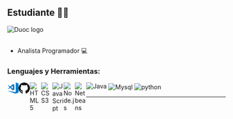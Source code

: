 ## Estudiante 👨‍💻
[<img align="left" alt="Duoc logo" width="150px" src="https://upload.wikimedia.org/wikipedia/commons/thumb/a/aa/Logo_DuocUC.svg/1280px-Logo_DuocUC.svg.png"/>](https://www.duoc.cl/admision/?gclid=CjwKCAjwm7mEBhBsEiwA_of-TIM0oLUbYSF7RnkguchpOZk9c-jS_eten_aXs3_noKRpQrdye_z4SRoC654QAvD_BwE)
<br/>
<br/>
- Analista Programador 💻

### Lenguajes y Herramientas:

<img align="left" alt="Visual Studio Code" width="26px" src="https://raw.githubusercontent.com/github/explore/80688e429a7d4ef2fca1e82350fe8e3517d3494d/topics/visual-studio-code/visual-studio-code.png" />
<img align="left" alt="GitHub" width="26px" src="https://raw.githubusercontent.com/github/explore/78df643247d429f6cc873026c0622819ad797942/topics/github/github.png" />
<img align="left" alt="HTML5" width="26px" src="https://user-images.githubusercontent.com/73976939/116826102-5f5be480-ab60-11eb-8867-d8a99e0acb21.png" />
<img align="left" alt="CSS3" width="26px" src="https://user-images.githubusercontent.com/73976939/116826132-80243a00-ab60-11eb-9cba-e5a4ed32e1dd.png" />
<img align="left" alt="JavaScript" width="26px" src="https://user-images.githubusercontent.com/73976939/116826222-f032c000-ab60-11eb-8c74-d8bba35ebba4.png" />
<img align="left" alt="Node.js" width="26px" src="https://user-images.githubusercontent.com/73976939/116826491-3a687100-ab62-11eb-9429-51eca6648e47.png" />
<img align="left" alt="Netbeans" width="26px" src="https://user-images.githubusercontent.com/73976939/116826446-fffed400-ab61-11eb-956c-60c9c5338386.png" />
<img align="letf" alt="Java" width="26px" src="https://user-images.githubusercontent.com/73976939/116826566-9fbc6200-ab62-11eb-914b-91f6a7380417.png" />
<img align="center" alt="Mysql" width="26px" src="https://user-images.githubusercontent.com/73976939/117074856-ebf1d880-ad01-11eb-9814-6c46d1bbf91e.png" />
<img align="center" alt="python" width="26px" src="https://user-images.githubusercontent.com/73976939/123878608-63607480-d90d-11eb-9382-3b51a439296e.png" />


<br/>

---

